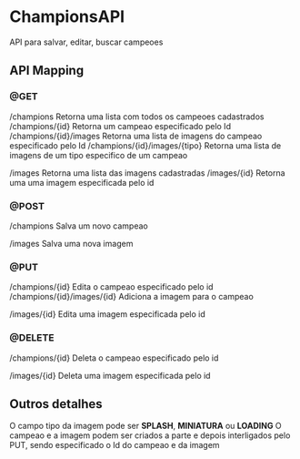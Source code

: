 # ChampionsAPI

API para salvar, editar, buscar campeoes

## API Mapping 

### @GET
/champions
Retorna uma lista com todos os campeoes cadastrados
/champions/{id}
Retorna um campeao especificado pelo Id
/champions/{id}/images
Retorna uma lista de imagens do campeao especificado pelo Id
/champions/{id}/images/{tipo}
Retorna uma lista de imagens de um tipo especifico de um campeao

/images
Retorna uma lista das imagens cadastradas
/images/{id}
Retorna uma uma imagem especificada pelo id

### @POST
/champions
Salva um novo campeao

/images
Salva uma nova imagem

### @PUT
/champions/{id}
Edita o campeao especificado pelo id
/champions/{id}/images/{id}
Adiciona a imagem para o campeao 

/images/{id}
Edita uma imagem especificada pelo id

### @DELETE
/champions/{id}
Deleta o campeao especificado pelo id

/images/{id}
Deleta uma imagem especificada pelo id

## Outros detalhes

O campo tipo da imagem pode ser **SPLASH**, **MINIATURA** ou **LOADING**
O campeao e a imagem podem ser criados a parte e depois interligados pelo PUT, sendo especificado o Id do campeao e da imagem
